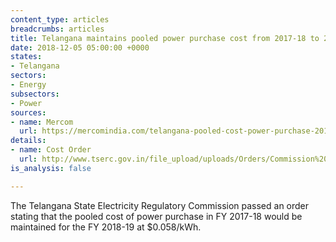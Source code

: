 ```yaml
---
content_type: articles
breadcrumbs: articles
title: Telangana maintains pooled power purchase cost from 2017-18 to 2018-29
date: 2018-12-05 05:00:00 +0000
states:
- Telangana
sectors:
- Energy
subsectors:
- Power
sources:
- name: Mercom
  url: https://mercomindia.com/telangana-pooled-cost-power-purchase-2018-19/
details:
- name: Cost Order
  url: http://www.tserc.gov.in/file_upload/uploads/Orders/Commission%20Orders/2018/OPNo.60of2018pooledcost.pdf
is_analysis: false

---
```

The Telangana State Electricity Regulatory Commission passed an order stating that the pooled cost of power purchase in FY 2017-18 would be maintained for the FY 2018-19 at $0.058/kWh.